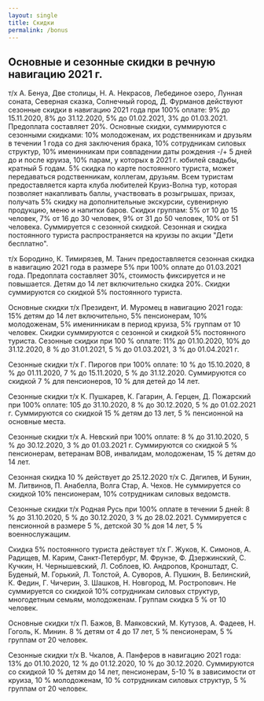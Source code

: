 ```yaml
---
layout: single
title: Скидки
permalink: /bonus
---
```


## Основные и сезонные скидки в речную навигацию 2021 г.

т/х А. Бенуа, Две столицы, Н. А. Некрасов, Лебединое озеро, Лунная соната, Северная сказка, Солнечный город, Д. Фурманов действуют сезонные скидки в навигацию 2021 года при 100% оплате:  9% до 15.11.2020, 8% до 31.12.2020, 5% до 01.02.2021, 3% до 01.03.2021. Предоплата составляет 20%. Основные скидки, суммируются с сезонными скидками: 10% молодоженам, их родственникам и друзьям в течении 1 года со дня заключения брака, 10% сотрудникам силовых структур, 10% именинникам при совпадении даты рождения -/+ 5 дней до и после круиза, 10% парам, у которых в 2021 г. юбилей свадьбы, кратный 5 годам. 5% скидка по карте постоянного туриста, может передаваться родственникам, коллегам, друзьям. Всем туристам предоставляется карта клуба любителей Круиз-Волна тур, которая позволяет накапливать баллы, участвовать в розыгрышах, призах, получать 5% скидку на дополнительные экскурсии, сувенирную продукцию, меню и напитки баров. Скидки группам: 5% от 10 до 15 человек, 7% от 16 до 30 человек, 9% от 31 до 50 человек, 10% от 51 человека. Суммируется с сезонной скидкой. Сезонная и скидка постоянного туриста распространяется на круизы по акции "Дети бесплатно".

т/х Бородино, К. Тимирязев, М. Танич предоставляется сезонная скидка в навигацию 2021 года в размере 5% при 100% оплате до 01.03.2021 года. Предоплата составляет 30%, стоимость фиксируется и не повышается. Детям до 14 лет включительно скидка 20%. Скидки суммируются со скидкой 5% постоянного туриста.

Основные скидки т/х Президент, И. Муромец в навигацию 2021 года: 15% детям до 14 лет включительно, 5% пенсионерам, 10% молодоженам, 5% именинникам в период круиза, 5% группам от 10 человек. Скидки суммируются с сезонной и  скидкой 5% постоянного туриста. Сезонные скидки при 100 % оплате: 11% до 01.10.2020, 10% до 31.12.2020, 8 % до 31.01.2021, 5 %  до 01.03.2021, 3 % до 01.04.2021 г.

Сезонные скидки т/х Г. Пирогов при 100% оплате: 10 % до 15.10.2020, 8 % до 01.11.2020, 7 % до 15.11.2020, 5 % до 31.12.2020. Суммируются со скидкой 7 % для пенсионеров, 10 % для детей до 14 лет.

Сезонные скидки т/х К. Пушкарев, К. Гагарин, А. Герцен, Д. Пожарский при 100% оплате: 105 до 31.10.2020, 8 % до 30.12.2020, 5 % до 01.02.2021 г. Суммируются со скидкой 15 % детям до 13 лет, 5 % пенсионной на основные места.

Сезонные скидки т/х А. Невский при 100% оплате: 8 % до 31.10.2020, 5 % до 30.12.2020, 3 % до 01.03.2021 г. Суммируются со скидкой 5 % пенсионерам, ветеранам ВОВ, инвалидам, молодоженам, 15 % детям до 14 лет.

Сезонная скидка 10 % действует до 25.12.2020 т/х С. Дягилев, И Бунин, М. Литвинов, П. Анабелла, Волга Стар, А. Чехов. Не суммируется со скидкой 10% пенсионерам, 10% сотрудникам силовых ведомств.

Сезонные скидки т/х Родная Русь при 100% оплате в течении 5 дней: 8 % до 31.10.2020, 5 % до 30.12.2020, 3 % до 28.02.2021. Суммируется с пенсионной в размере 5 %, детской 30 % доя 14 лет, 5 % военнослужащим.

Скидка 5% постоянного туриста действует т/х Г. Жуков, К. Симонов, А. Радищев, М. Карим, Санкт-Петербург, М. Фрунзе, Ф. Дзержинский, С. Кучкин, Н. Чернышевский, Л. Соблоев, Ю. Андропов, Кронштадт, С. Буденый, М. Горький, Л. Толстой, А. Суворов, А. Пушкин, В. Белинский, К. Федин, Г. Чичерин, З. Шашков, Н. Новгород, М. Ростропович. Не суммируется со скидкой 10% сотрудникам силовых структур, многодетным семьям, молодоженам. Группам скидка 5 % от 10 человек.

Основные скидки т/х П. Бажов, В. Маяковский, М. Кутузов, А. Фадеев, Н. Гоголь, К. Минин. 8 % детям от 4 до 17 лет, 5 % пенсионерам, 5 % группам от 20 человек.

Сезонные скидки т/х В. Чкалов, А. Панферов в навигацию 2021 года: 13% до 01.10.2020, 12 % до 01.12.2020, 10 % до 30.12.2020. Суммируются со скидкой 10 % детям до 14 лет, пенсионерам, 5-10 % в зависимости от круиза, 10 % молодоженам, 10 % сотрудникам силовых структур, 5 % группам от 20 человек.